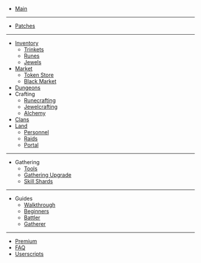 <!-- docs/_sidebar.md -->

* [Main](/)

<hr>

* [Patches](patches.md)

<hr>

* [Inventory](inventory.md)
  * [Trinkets](inventory/trinkets.md)
  * [Runes](inventory/runes.md)
  * [Jewels](inventory/jewels.md)
* [Market](market.md)
  * [Token Store](market/tokenstore.md)
  * [Black Market](market/blackmarket.md)
* [Dungeons](dungeons.md)
* Crafting
  * [Runecrafting](crafting/runecrafting.md)
  * [Jewelcrafting](crafting/jewelcrafting.md)
  * [Alchemy](crafting/alchemy.md)
* [Clans](clans.md)
* [Land](land.md)
  * [Personnel](land/personnel.md)
  * [Raids](land/raids.md)
  * [Portal](land/portal.md)

<hr>

* Gathering
  * [Tools](gathering/tools.md)
  * [Gathering Upgrade](gathering/gatheringupgrade.md)
  * [Skill Shards](gathering/shards.md)

<hr>

* Guides
  * [Walkthrough](guides/walkthrough.md)
  * [Beginners](guides/beginners.md)
  * [Battler](guides/battler.md)
  * [Gatherer](guides/gatherer.md)

<hr>

* [Premium](premium.md)
* [FAQ](faq.md)
* [Userscripts](userscripts.md)
